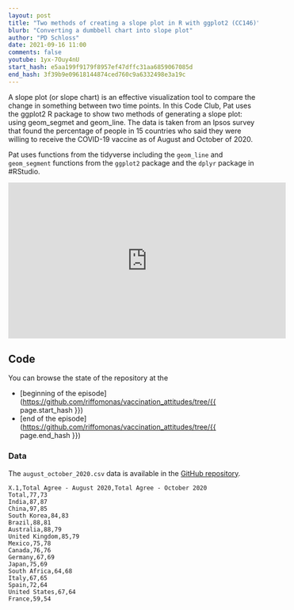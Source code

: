 ```yaml
---
layout: post
title: "Two methods of creating a slope plot in R with ggplot2 (CC146)"
blurb: "Converting a dumbbell chart into slope plot"
author: "PD Schloss"
date: 2021-09-16 11:00
comments: false
youtube: 1yx-7Ouy4nU
start_hash: e5aa199f9179f8957ef47dffc31aa6859067085d
end_hash: 3f39b9e09618144874ced760c9a6332498e3a19c
---
```


A slope plot (or slope chart) is an effective visualization tool to compare the change in something between two time points. In this Code Club, Pat uses the ggplot2 R package to show two methods of generating a slope plot: using geom_segmet and geom_line. The data is taken from an Ipsos survey that found the percentage of people in 15 countries who said they were willing to receive the COVID-19 vaccine as of August and October of 2020.

Pat uses functions from the tidyverse including the `geom_line` and `geom_segment` functions from the `ggplot2` package and the `dplyr` package in #RStudio.

<iframe style="margin: 0 auto;display:block;" width="560" height="315" src="https://www.youtube.com/embed/{{ page.youtube }}" frameborder="0" allow="accelerometer; autoplay; encrypted-media; gyroscope; picture-in-picture" allowfullscreen></iframe>


## Code

You can browse the state of the repository at the
* [beginning of the episode](https://github.com/riffomonas/vaccination_attitudes/tree/{{ page.start_hash }})
* [end of the episode](https://github.com/riffomonas/vaccination_attitudes/tree/{{ page.end_hash }})



### Data

The `august_october_2020.csv` data is available in the [GitHub repository](https://raw.githubusercontent.com/riffomonas/vaccination_attitudes/3f39b9e09618144874ced760c9a6332498e3a19c/august_october_2020.csv).

```
X.1,Total Agree - August 2020,Total Agree - October 2020
Total,77,73
India,87,87
China,97,85
South Korea,84,83
Brazil,88,81
Australia,88,79
United Kingdom,85,79
Mexico,75,78
Canada,76,76
Germany,67,69
Japan,75,69
South Africa,64,68
Italy,67,65
Spain,72,64
United States,67,64
France,59,54
```
